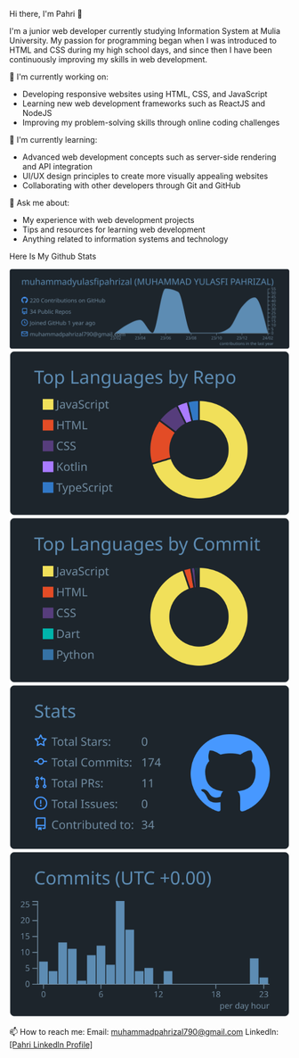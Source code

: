 Hi there, I'm Pahri 👋

I'm a junior web developer currently studying Information System at Mulia University. My passion for programming began when I was introduced to HTML and CSS during my high school days, and since then I have been continuously improving my skills in web development.

🔭 I'm currently working on:
- Developing responsive websites using HTML, CSS, and JavaScript
- Learning new web development frameworks such as ReactJS and NodeJS
- Improving my problem-solving skills through online coding challenges

🌱 I'm currently learning:
- Advanced web development concepts such as server-side rendering and API integration
- UI/UX design principles to create more visually appealing websites
- Collaborating with other developers through Git and GitHub

💬 Ask me about:
- My experience with web development projects
- Tips and resources for learning web development
- Anything related to information systems and technology

Here Is My Github Stats

[![](https://raw.githubusercontent.com/muhammadyulasfipahrizal/pahri-github-stats/master/profile-summary-card-output/city_lights/0-profile-details.svg)](https://github.com/vn7n24fzkq/github-profile-summary-cards)
[![](https://raw.githubusercontent.com/muhammadyulasfipahrizal/pahri-github-stats/master/profile-summary-card-output/city_lights/1-repos-per-language.svg)](https://github.com/vn7n24fzkq/github-profile-summary-cards) [![](https://raw.githubusercontent.com/muhammadyulasfipahrizal/pahri-github-stats/master/profile-summary-card-output/city_lights/2-most-commit-language.svg)](https://github.com/vn7n24fzkq/github-profile-summary-cards)
[![](https://raw.githubusercontent.com/muhammadyulasfipahrizal/pahri-github-stats/master/profile-summary-card-output/city_lights/3-stats.svg)](https://github.com/vn7n24fzkq/github-profile-summary-cards) [![](https://raw.githubusercontent.com/muhammadyulasfipahrizal/pahri-github-stats/master/profile-summary-card-output/city_lights/4-productive-time.svg)](https://github.com/vn7n24fzkq/github-profile-summary-cards)


📫 How to reach me:
Email: muhammadpahrizal790@gmail.com
LinkedIn: [[Pahri Linkedln Profile]](https://www.linkedin.com/in/muhammad-yulasfi-pahrizal/)

<!---
muhammadyulasfipahrizal/muhammadyulasfipahrizal is a ✨ special ✨ repository because its `README.md` (this file) appears on your GitHub profile.
You can click the Preview link to take a look at your changes.
--->
